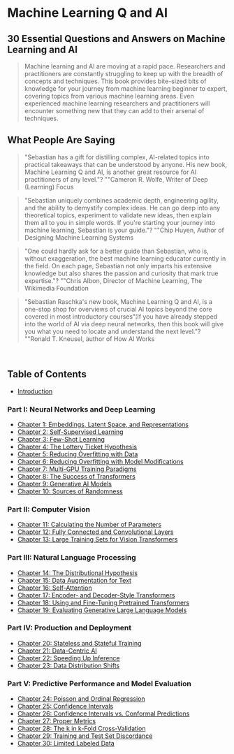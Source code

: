 # Machine Learning Q and AI

## 30 Essential Questions and Answers on Machine Learning and AI

> Machine learning and AI are moving at a rapid pace. Researchers and
> practitioners are constantly struggling to keep up with the breadth of
> concepts and techniques. This book provides bite-sized bits of
> knowledge for your journey from machine learning beginner to expert,
> covering topics from various machine learning areas. Even experienced
> machine learning researchers and practitioners will encounter
> something new that they can add to their arsenal of techniques.



## What People Are Saying

> "Sebastian has a gift for distilling complex, AI-related topics into
> practical takeaways that can be understood by anyone. His new book,
> Machine Learning Q and AI, is another great resource for AI
> practitioners of any level."? ""Cameron R. Wolfe, Writer of Deep
> (Learning) Focus

> "Sebastian uniquely combines academic depth, engineering agility,
> and the ability to demystify complex ideas. He can go deep into any
> theoretical topics, experiment to validate new ideas, then explain
> them all to you in simple words. If you're starting your journey
> into machine learning, Sebastian is your guide."? ""Chip Huyen,
> Author of Designing Machine Learning Systems

> "One could hardly ask for a better guide than Sebastian, who is,
> without exaggeration, the best machine learning educator currently in
> the field. On each page, Sebastian not only imparts his extensive
> knowledge but also shares the passion and curiosity that mark true
> expertise."? ""Chris Albon, Director of Machine Learning, The
> Wikimedia Foundation

> "Sebastian Raschka's new book, Machine Learning Q and AI, is a
> one-stop shop for overviews of crucial AI topics beyond the core
> covered in most introductory courses"¦If you have already stepped
> into the world of AI via deep neural networks, then this book will
> give you what you need to locate and understand the next level."?
> ""Ronald T. Kneusel, author of How AI Works

 

## Table of Contents

- [Introduction](./_books_ml-q-and-ai-chapters_introduction.md)

### Part I: Neural Networks and Deep Learning

- [Chapter 1: Embeddings, Latent Space, and Representations](./_books_ml-q-and-ai-chapters_ch01)
- [Chapter 2: Self-Supervised Learning](./_books_ml-q-and-ai-chapters_ch02)
- [Chapter 3: Few-Shot Learning](./_books_ml-q-and-ai-chapters_ch03)
- [Chapter 4: The Lottery Ticket  Hypothesis](./_books_ml-q-and-ai-chapters_ch04)
- [Chapter 5: Reducing Overfitting with Data](./_books_ml-q-and-ai-chapters_ch05)
- [Chapter 6: Reducing Overfitting with Model Modifications](./_books_ml-q-and-ai-chapters_ch06)
- [Chapter 7: Multi-GPU Training Paradigms](./_books_ml-q-and-ai-chapters_ch07)
- [Chapter 8: The Success of Transformers](./_books_ml-q-and-ai-chapters_ch08)
- [Chapter 9: Generative AI Models](./_books_ml-q-and-ai-chapters_ch09)
- [Chapter 10: Sources of Randomness](./_books_ml-q-and-ai-chapters_ch10)

### Part II: Computer Vision

- [Chapter 11: Calculating the Number of Parameters](./_books_ml-q-and-ai-chapters_ch11)
- [Chapter 12: Fully Connected and Convolutional Layers](./_books_ml-q-and-ai-chapters_ch12)
- [Chapter 13: Large Training Sets for Vision Transformers](./_books_ml-q-and-ai-chapters_ch13)

### Part III: Natural Language Processing

- [Chapter 14: The Distributional Hypothesis](./_books_ml-q-and-ai-chapters_ch14)
- [Chapter 15: Data Augmentation for Text](./_books_ml-q-and-ai-chapters_ch15)
- [Chapter 16: Self-Attention](./_books_ml-q-and-ai-chapters_ch16)
- [Chapter 17: Encoder- and Decoder-Style Transformers](./_books_ml-q-and-ai-chapters_ch17)
- [Chapter 18: Using and Fine-Tuning Pretrained Transformers](./_books_ml-q-and-ai-chapters_ch18)
- [Chapter 19: Evaluating Generative Large Language Models](./_books_ml-q-and-ai-chapters_ch19)

### Part IV: Production and Deployment

- [Chapter 20: Stateless and Stateful Training](./_books_ml-q-and-ai-chapters_ch20)
- [Chapter 21: Data-Centric AI](./_books_ml-q-and-ai-chapters_ch21)
- [Chapter 22: Speeding Up Inference](./_books_ml-q-and-ai-chapters_ch22)
- [Chapter 23: Data Distribution Shifts](./_books_ml-q-and-ai-chapters_ch23)

### Part V: Predictive Performance and Model Evaluation

- [Chapter 24: Poisson and Ordinal Regression](./_books_ml-q-and-ai-chapters_ch24)
- [Chapter 25: Confidence Intervals](./_books_ml-q-and-ai-chapters_ch25)
- [Chapter 26: Confidence Intervals vs. Conformal Predictions](./_books_ml-q-and-ai-chapters_ch26)
- [Chapter 27: Proper Metrics](./_books_ml-q-and-ai-chapters_ch27)
- [Chapter 28: The k in k-Fold Cross-Validation](./_books_ml-q-and-ai-chapters_ch28)
- [Chapter 29: Training and Test Set Discordance](./_books_ml-q-and-ai-chapters_ch29)
- [Chapter 30: Limited Labeled Data](./_books_ml-q-and-ai-chapters_ch30)


